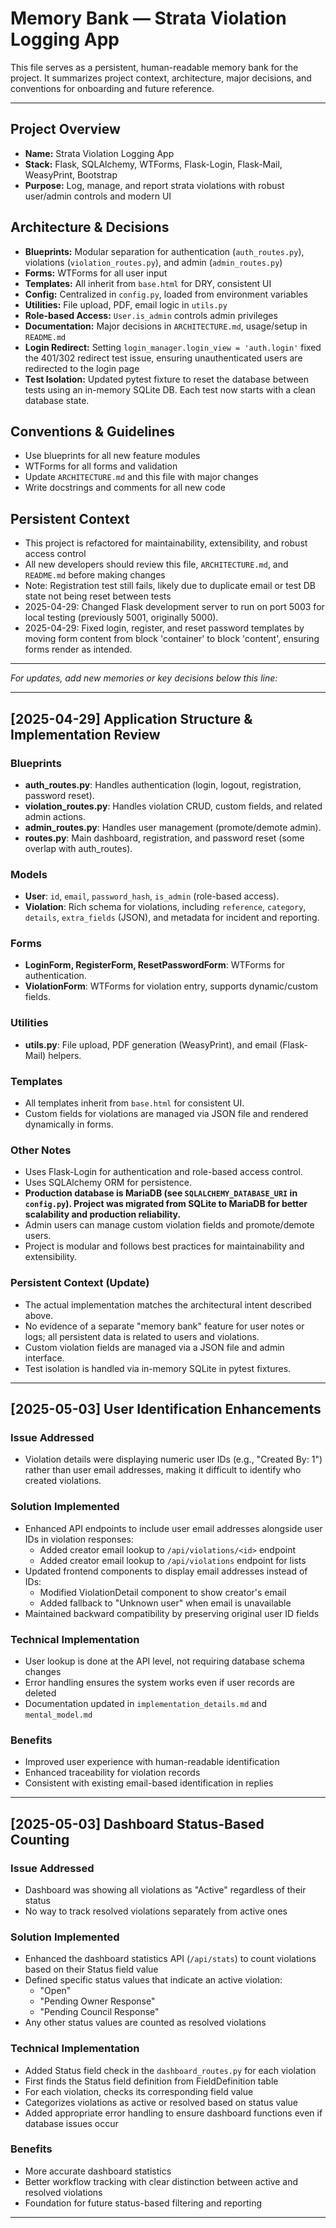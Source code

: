 # Memory Bank — Strata Violation Logging App

This file serves as a persistent, human-readable memory bank for the project. It summarizes project context, architecture, major decisions, and conventions for onboarding and future reference.

---

## Project Overview
- **Name:** Strata Violation Logging App
- **Stack:** Flask, SQLAlchemy, WTForms, Flask-Login, Flask-Mail, WeasyPrint, Bootstrap
- **Purpose:** Log, manage, and report strata violations with robust user/admin controls and modern UI

## Architecture & Decisions
- **Blueprints:** Modular separation for authentication (`auth_routes.py`), violations (`violation_routes.py`), and admin (`admin_routes.py`)
- **Forms:** WTForms for all user input
- **Templates:** All inherit from `base.html` for DRY, consistent UI
- **Config:** Centralized in `config.py`, loaded from environment variables
- **Utilities:** File upload, PDF, email logic in `utils.py`
- **Role-based Access:** `User.is_admin` controls admin privileges
- **Documentation:** Major decisions in `ARCHITECTURE.md`, usage/setup in `README.md`
- **Login Redirect:** Setting `login_manager.login_view = 'auth.login'` fixed the 401/302 redirect test issue, ensuring unauthenticated users are redirected to the login page
- **Test Isolation:** Updated pytest fixture to reset the database between tests using an in-memory SQLite DB. Each test now starts with a clean database state.

## Conventions & Guidelines
- Use blueprints for all new feature modules
- WTForms for all forms and validation
- Update `ARCHITECTURE.md` and this file with major changes
- Write docstrings and comments for all new code

## Persistent Context
- This project is refactored for maintainability, extensibility, and robust access control
- All new developers should review this file, `ARCHITECTURE.md`, and `README.md` before making changes
- Note: Registration test still fails, likely due to duplicate email or test DB state not being reset between tests
- 2025-04-29: Changed Flask development server to run on port 5003 for local testing (previously 5001, originally 5000).
- 2025-04-29: Fixed login, register, and reset password templates by moving form content from block 'container' to block 'content', ensuring forms render as intended.

---

*For updates, add new memories or key decisions below this line:*

---

## [2025-04-29] Application Structure & Implementation Review

### Blueprints
- **auth_routes.py**: Handles authentication (login, logout, registration, password reset).
- **violation_routes.py**: Handles violation CRUD, custom fields, and related admin actions.
- **admin_routes.py**: Handles user management (promote/demote admin).
- **routes.py**: Main dashboard, registration, and password reset (some overlap with auth_routes).

### Models
- **User**: `id`, `email`, `password_hash`, `is_admin` (role-based access).
- **Violation**: Rich schema for violations, including `reference`, `category`, `details`, `extra_fields` (JSON), and metadata for incident and reporting.

### Forms
- **LoginForm, RegisterForm, ResetPasswordForm**: WTForms for authentication.
- **ViolationForm**: WTForms for violation entry, supports dynamic/custom fields.

### Utilities
- **utils.py**: File upload, PDF generation (WeasyPrint), and email (Flask-Mail) helpers.

### Templates
- All templates inherit from `base.html` for consistent UI.
- Custom fields for violations are managed via JSON file and rendered dynamically in forms.

### Other Notes
- Uses Flask-Login for authentication and role-based access control.
- Uses SQLAlchemy ORM for persistence.
- **Production database is MariaDB (see `SQLALCHEMY_DATABASE_URI` in `config.py`). Project was migrated from SQLite to MariaDB for better scalability and production reliability.**
- Admin users can manage custom violation fields and promote/demote users.
- Project is modular and follows best practices for maintainability and extensibility.

### Persistent Context (Update)
- The actual implementation matches the architectural intent described above.
- No evidence of a separate "memory bank" feature for user notes or logs; all persistent data is related to users and violations.
- Custom violation fields are managed via a JSON file and admin interface.
- Test isolation is handled via in-memory SQLite in pytest fixtures.

---

## [2025-05-03] User Identification Enhancements

### Issue Addressed
- Violation details were displaying numeric user IDs (e.g., "Created By: 1") rather than user email addresses, making it difficult to identify who created violations.

### Solution Implemented
- Enhanced API endpoints to include user email addresses alongside user IDs in violation responses:
  - Added creator email lookup to `/api/violations/<id>` endpoint
  - Added creator email lookup to `/api/violations` endpoint for lists
- Updated frontend components to display email addresses instead of IDs:
  - Modified ViolationDetail component to show creator's email
  - Added fallback to "Unknown user" when email is unavailable
- Maintained backward compatibility by preserving original user ID fields

### Technical Implementation
- User lookup is done at the API level, not requiring database schema changes
- Error handling ensures the system works even if user records are deleted
- Documentation updated in `implementation_details.md` and `mental_model.md`

### Benefits
- Improved user experience with human-readable identification
- Enhanced traceability for violation records
- Consistent with existing email-based identification in replies

---

## [2025-05-03] Dashboard Status-Based Counting

### Issue Addressed
- Dashboard was showing all violations as "Active" regardless of their status
- No way to track resolved violations separately from active ones

### Solution Implemented
- Enhanced the dashboard statistics API (`/api/stats`) to count violations based on their Status field value
- Defined specific status values that indicate an active violation:
  - "Open"
  - "Pending Owner Response" 
  - "Pending Council Response"
- Any other status values are counted as resolved violations

### Technical Implementation
- Added Status field check in the `dashboard_routes.py` for each violation
- First finds the Status field definition from FieldDefinition table
- For each violation, checks its corresponding field value
- Categorizes violations as active or resolved based on status value
- Added appropriate error handling to ensure dashboard functions even if database issues occur

### Benefits
- More accurate dashboard statistics
- Better workflow tracking with clear distinction between active and resolved violations
- Foundation for future status-based filtering and reporting

---
